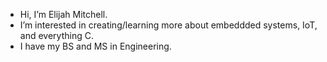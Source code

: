 - Hi, I’m Elijah Mitchell.
- I’m interested in creating/learning more about embeddded systems, IoT, and everything C.
- I have my BS and MS in Engineering. 


<!---
elicmitc/elicmitc is a ✨ special ✨ repository because its `README.md` (this file) appears on your GitHub profile.
You can click the Preview link to take a look at your changes.
--->

